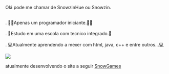 Olá pode me chamar de SnowzinHue ou Snowzin.

<br>. 👨‍💻Apenas um programador iniciante.👨‍💻</br>
<br>. 🏫Estudo em uma escola com tecnico integrado.🏫</br>
<br>. 💻Atualmente aprendendo a mexer com html, java, c++ e entre outros...💻</br>

<img id="savage" src="https://media1.tenor.com/images/7d25e841b54bdf540af8e307d69db11d/tenor.gif?itemid=15986252">

atualmente desenvolvendo o site a seguir <a  href="https://snowgames.netlify.app"> SnowGames </a>

<!---
SnowzinHue/SnowzinHue is a ✨ special ✨ repository because its `README.md` (this file) appears on your GitHub profile.
You can click the Preview link to take a look at your changes.
--->

